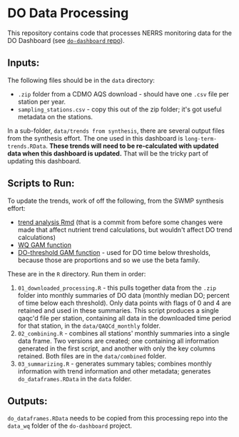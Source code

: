 # DO Data Processing  

This repository contains code that processes NERRS monitoring data for the DO Dashboard (see [`do-dashboard` repo](https://github.com/nerrscdmo/do-dashboard)).  


## Inputs:  

The following files should be in the `data` directory:  

-  `.zip` folder from a CDMO AQS download - should have one `.csv` file per station per year.  
-  `sampling_stations.csv` - copy this out of the zip folder; it's got useful metadata on the stations.  

In a sub-folder, `data/trends from synthesis`, there are several output files from the synthesis effort. The one used in this dashboard is `long-term-trends.RData`. **These trends will need to be re-calculated with updated data when this dashboard is updated.** That will be the tricky part of updating this dashboard.


## Scripts to Run:  


To update the trends, work of off the following, from the SWMP synthesis effort:  

-  [trend analysis Rmd](https://github.com/Lake-Superior-Reserve/WQ_SWMP_Synthesis/blob/f7cbea75e33a55144f8b892123775bdaff02431a/R/Analyses_for_paper/02_long-term-trends/02_long-term_trend_analyses.Rmd)  (that is a commit from before some changes were made that affect nutrient trend calculations, but wouldn't affect DO trend calculations)  
-  [WQ GAM function](https://github.com/Lake-Superior-Reserve/WQ_SWMP_Synthesis/blob/f7cbea75e33a55144f8b892123775bdaff02431a/helper_files/functions.R#L415)  
-  [DO-threshold GAM function](https://github.com/Lake-Superior-Reserve/WQ_SWMP_Synthesis/blob/f7cbea75e33a55144f8b892123775bdaff02431a/helper_files/functions.R#L467) - used for DO time below thresholds, because those are proportions and so we use the beta family.  



These are in the `R` directory. Run them in order:  

1.  `01_downloaded_processing.R` - this pulls together data from the `.zip` folder into monthly summaries of DO data (monthly median DO; percent of time below each threshold). Only data points with flags of 0 and 4 are retained and used in these summaries. This script produces a single qaqc'd file per station, containing all data in the downloaded time period for that station, in the `data/QAQCd_monthly` folder.  
2.  `02_combining.R` - combines all stations' monthly summaries into a single data frame. Two versions are created; one containing all information generated in the first script, and another with only the key columns retained. Both files are in the `data/combined` folder.  
3.  `03_summarizing.R` - generates summary tables; combines monthly information with trend information and other metadata; generates `do_dataframes.RData` in the `data` folder.   


## Outputs:  

`do_dataframes.RData` needs to be copied from this processing repo into the `data_wq` folder of the `do-dashboard` project.